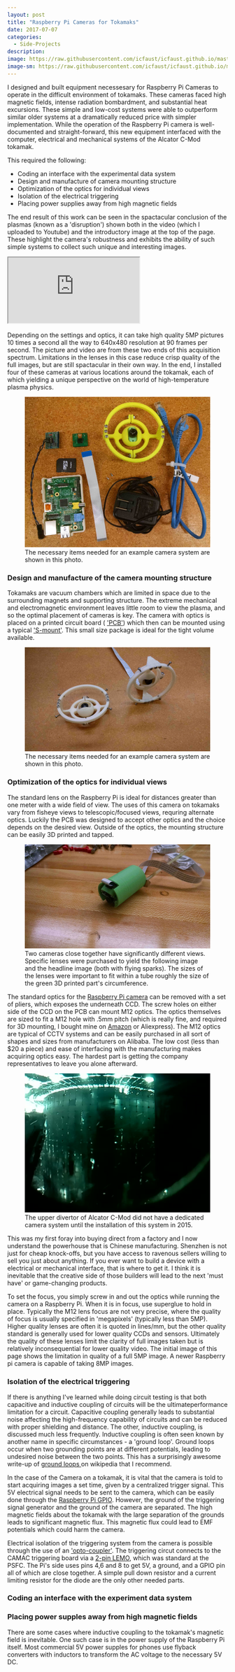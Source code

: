 ```yaml
---
layout: post
title: "Raspberry Pi Cameras for Tokamaks"
date: 2017-07-07
categories:
  - Side-Projects
description: 
image: https://raw.githubusercontent.com/icfaust/icfaust.github.io/master/_screenshots/1160902011-frames-21.jpg
image-sm: https://raw.githubusercontent.com/icfaust/icfaust.github.io/master/_screenshots/1160902011-frames-21.jpg
---
```

I designed and built equipment necessesary for Raspberry Pi Cameras to operate in the difficult environment of tokamaks. These cameras faced high magnetic fields, intense radiation bombardment, and substantial heat excursions. These simple and low-cost systems were able to outperform similar older systems at a dramatically reduced price with simpler implementation.  While the operation of the Raspberry Pi camera is well-documented and straight-forward, this new equipment interfaced with the computer, electrical and mechanical systems of the Alcator C-Mod tokamak.

This required the following:

<ul>
  <li>Coding an interface with the experimental data system</li>
  <li>Design and manufacture of camera mounting structure</li>
  <li>Optimization of the optics for individual views</li>
  <li>Isolation of the electrical triggering</li>
  <li>Placing power supplies away from high magnetic fields</li>
</ul>

The end result of this work can be seen in the spactacular conclusion of the plasmas (known as a 'disruption') shown both in the video (which I uploaded to Youtube) and the introductory image at the top of the page. These highlight the camera's robustness and exhibits the ability of such simple systems to collect such unique and interesting images.

<div class="video-container"><iframe id='iframe2' src="https://www.youtube.com/embed/CUfR819hIDg"></iframe>
</div>

Depending on the settings and optics, it can take high quality 5MP pictures 10 times a second all the way to 640x480 resolution at 90 frames per second. The picture and video are from these two ends of this acquisition spectrum. Limitations in the lenses in this case reduce crisp quality of the full images, but are still spactacular in their own way.  In the end, I installed four of these cameras at various locations around the tokamak, each of which yielding a unique perspective on the world of high-temperature plasma physics.

  <figure>
    <img src="https://raw.githubusercontent.com/icfaust/icfaust.github.io/master/_screenshots/necessary_items.jpg" alt="Necessary Items for a single camera system"/>
    <figcaption>The necessary items needed for an example camera system are shown in this photo.</figcaption>
  </figure>


<h3> Design and manufacture of the camera mounting structure </h3>

Tokamaks are vacuum chambers which are limited in space due to the surrounding magnets and supporting structure. The extreme mechanical and electromagnetic environment leaves little room to view the plasma, and so the optimal placement of cameras is key.  The camera with optics is placed on a printed circuit board ( <a href="https://en.wikipedia.org/wiki/Printed_circuit_board"> 'PCB'</a>) which then can be mounted using a typical <a href="https://en.wikipedia.org/wiki/S-mount_(CCTV_lens)"> 'S-mount'</a>. This small size package is ideal for the tight volume available. 
	
  <figure>
    <img src="https://raw.githubusercontent.com/icfaust/icfaust.github.io/master/_screenshots/IMG_20150730_193248427.jpg" alt="Camera mount designed for 2-3/4 in. Conflat flange"/>
    <figcaption>The necessary items needed for an example camera system are shown in this photo.</figcaption>
  </figure>


<h3> Optimization of the optics for individual views </h3>

The standard lens on the Raspberry Pi is ideal for distances greater than one meter with a wide field of view.  The uses of this camera on tokamaks vary from fisheye views to telescopic/focused views, requring alternate optics.  Luckily the PCB was designed to accept other optics and the choice depends on the desired view. Outside of the optics, the mounting structure can be easily 3D printed and tapped.

  <figure>
    <img src="https://raw.githubusercontent.com/icfaust/icfaust.github.io/master/_screenshots/IMG_20150612_134352-nopm-.jpg" alt="Double camera system inserted within a reentrant tube"/>
    <figcaption>Two cameras close together have significantly different views. Specific lenses were purchased to yield the following image and the headline image (both with flying sparks).  The sizes of the lenses were important to fit within a tube roughly the size of the green 3D printed part's circumference.</figcaption>
  </figure>

The standard optics for the <a href="https://www.raspberrypi.org/products/camera-module-v2/"> Raspberry Pi camera</a> can be removed with a set of pliers, which exposes the underneath CCD. The screw holes on either side of the CCD on the PCB can mount M12 optics. The optics themselves are sized to fit a M12 hole with .5mm pitch (which is really fine, and required for 3D mounting, I bought mine on  <a href="https://www.amazon.com/Metric-Right-Thread-0-5mm-Pitch/dp/B008570NG6"> Amazon</a> or Aliexpress).  The M12 optics are typical of CCTV systems and can be easily purchased in all sort of shapes and sizes from manufacturers on Alibaba.  The low cost (less than $20 a piece) and ease of interfacing with the manufacturing makes acquiring optics easy. The hardest part is getting the company representatives to leave you alone afterward.

  <figure>
    <img src="https://raw.githubusercontent.com/icfaust/icfaust.github.io/master/_screenshots/1150624012_udiv_109.jpg" alt="Upper Divertor View during a disruption"/>
    <figcaption>The upper divertor of Alcator C-Mod did not have a dedicated camera system until the installation of this system in 2015.</figcaption>
  </figure>

This was my first foray into buying direct from a factory and I now understand the powerhouse that is Chinese manufacturing.  Shenzhen is not just for cheap knock-offs, but you have access to ravenous sellers willing to sell you just about anything. If you ever want to build a device with a electrical or mechanical interface, that is where to get it.  I think it is inevitable that the creative side of those builders will lead to the next 'must have' or game-changing products.

To set the focus, you simply screw in and out the optics while running the camera on a Raspberry Pi. When it is in focus, use superglue to hold in place.  Typically the M12 lens focus are not very precise, where the quality of focus is usually specified in 'megapixels' (typically less than 5MP). Higher quality lenses are often it is quoted in lines/mm, but the other quality standard is generally used for lower quality CCDs and sensors.  Ultimately the quality of these lenses limit the clarity of full images taken but is relatively inconsequential for lower quality video. The initial image of this page shows the limitation in quality of a full 5MP image.  A newer Raspberry pi camera is capable of taking 8MP images.	

<h3> Isolation of the electrical triggering </h3>

If there is anything I've learned while doing circuit testing is that both capacitive and inductive coupling of circuits will be the ultimateperformance limitation for a circuit.  Capacitive coupling generally leads to substantial noise affecting the high-frequency capability of circuits and can be reduced with proper shielding and distance.  The other, inductive coupling, is discussed much less frequently.  Inductive coupling is often seen known by another name in specific circumstances - a 'ground loop'.  Ground loops occur when two grounding points are at different potentials, leading to undesired noise between the two points. This has a surprisingly awesome write-up of <a href="https://en.wikipedia.org/wiki/Ground_loop_(electricity)"> ground loops </a> on wikipedia that I recommend.

In the case of the Camera on a tokamak, it is vital that the camera is told to start acquiring images a set time, given by a centralized trigger signal.  This 5V electrical signal needs to be sent to the camera, which can be easily done through the <a href="https://pinout.xyz/">Raspberry Pi GPIO</a>.  However, the ground of the triggering signal generator and the ground of the camera are separated.  The high magnetic fields about the tokamak with the large separation of the grounds leads to significant magnetic flux.  This magnetic flux could lead to EMF potentials which could harm the camera.

Electrical isolation of the triggering system from the camera is possible through the use of an <a href="https://en.wikipedia.org/wiki/Opto-isolator">'opto-coupler'</a>.  The triggering circut connects to the CAMAC triggering board via a <a href="https://www.lemo.com/">2-pin LEMO</a>, which was standard at the PSFC. The Pi's side uses pins 4,6 and 8 to get 5V, a ground, and a GPIO pin all of which are close together. A simple pull down resistor and a current limiting resistor for the diode are the only other needed parts.

<h3> Coding an interface with the experiment data system </h3>

<h3> Placing power supples away from high magnetic fields </h3>

There are some cases where inductive coupling to the tokamak's magnetic field is inevitable.  One such case is in the power supply of the Raspberry Pi itself. Most commercial 5V power supples for phones use flyback converters with inductors to transform the AC voltage to the necessary 5V DC. 
